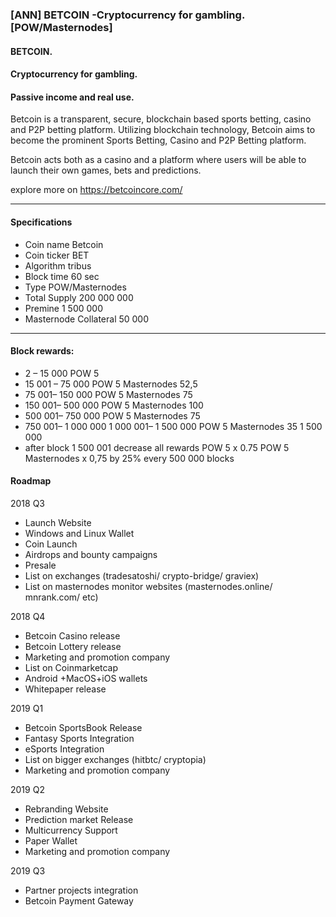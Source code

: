 ### [ANN] BETCOIN -Cryptocurrency for gambling. [POW/Masternodes] 

#### BETCOIN.
                                                                               
#### Cryptocurrency for gambling.

#### Passive income and real use.

Betcoin is a transparent, secure, blockchain based sports betting, casino and P2P betting platform. 
Utilizing blockchain technology, Betcoin aims to become the prominent Sports Betting, Casino and P2P Betting platform.

Betcoin acts both as a casino and a platform where users will be able to launch their own games, bets and predictions.

explore more on https://betcoincore.com/

-----------------------------------------------------------------------------------------------------------

#### Specifications


- Coin name Betcoin 
- Coin ticker BET 
- Algorithm tribus 
- Block time 60 sec 
- Type    POW/Masternodes 
- Total Supply 200 000 000 
- Premine    1 500 000 
- Masternode Collateral 50 000 

--------------------------------------------


#### Block rewards:


- 2 – 15 000  POW 5 
- 15 001 – 75 000  POW 5 Masternodes 52,5 
- 75 001– 150 000 POW 5 Masternodes 75 
- 150 001– 500 000  POW 5 Masternodes 100 
- 500 001– 750 000 POW 5 Masternodes 75 
- 750 001– 1 000 000  1 000 001– 1 500 000 
POW 5 Masternodes 35 1 500 000 
- after block 1 500 001 decrease all rewards POW 5 x 0.75 POW 5 Masternodes х 0,75 
by 25% every 500 000 blocks   

#### Roadmap

2018 Q3

  - Launch Website
  - Windows and Linux Wallet
  - Coin Launch
  - Airdrops and bounty campaigns
  - Presale
  - List on exchanges (tradesatoshi/ 
    crypto-bridge/ graviex)
  - List on masternodes monitor websites 
    (masternodes.online/ mnrank.com/ etc)

2018 Q4

  - Betcoin Casino release
  - Betcoin Lottery release
  - Marketing and promotion company
  - List on Coinmarketcap
  - Android +MacOS+iOS wallets
  - Whitepaper release

2019 Q1

  - Betcoin SportsBook Release
  - Fantasy Sports Integration
  - eSports Integration
  - List on bigger exchanges (hitbtc/ 
    cryptopia)
  - Marketing and promotion company

2019 Q2

  - Rebranding Website
  - Prediction market Release
  - Multicurrency Support
  - Paper Wallet
  - Marketing and promotion company

2019 Q3

  - Partner projects integration
  - Betcoin Payment Gateway
